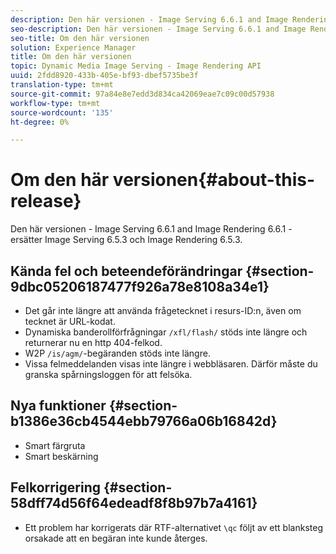```yaml
---
description: Den här versionen - Image Serving 6.6.1 and Image Rendering 6.6.1 - ersätter Image Serving 6.5.3 och Image Rendering 6.5.3.
seo-description: Den här versionen - Image Serving 6.6.1 and Image Rendering 6.6.1 - ersätter Image Serving 6.5.3 och Image Rendering 6.5.3.
seo-title: Om den här versionen
solution: Experience Manager
title: Om den här versionen
topic: Dynamic Media Image Serving - Image Rendering API
uuid: 2fdd8920-433b-405e-bf93-dbef5735be3f
translation-type: tm+mt
source-git-commit: 97a84e8e7edd3d834ca42069eae7c09c00d57938
workflow-type: tm+mt
source-wordcount: '135'
ht-degree: 0%

---
```



# Om den här versionen{#about-this-release}

Den här versionen - Image Serving 6.6.1 and Image Rendering 6.6.1 - ersätter Image Serving 6.5.3 och Image Rendering 6.5.3.

## Kända fel och beteendeförändringar {#section-9dbc05206187477f926a78e8108a34e1}

* Det går inte längre att använda frågetecknet i resurs-ID:n, även om tecknet är URL-kodat.
* Dynamiska banderollförfrågningar `/xfl/flash/` stöds inte längre och returnerar nu en http 404-felkod.
* W2P `/is/agm/`-begäranden stöds inte längre.
* Vissa felmeddelanden visas inte längre i webbläsaren. Därför måste du granska spårningsloggen för att felsöka.

## Nya funktioner {#section-b1386e36cb4544ebb79766a06b16842d}

* Smart färgruta
* Smart beskärning

## Felkorrigering {#section-58dff74d56f64edeadf8f8b97b7a4161}

* Ett problem har korrigerats där RTF-alternativet `\qc` följt av ett blanksteg orsakade att en begäran inte kunde återges.

